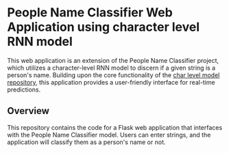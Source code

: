 # People Name Classifier Web Application using character level RNN model

This web application is an extension of the People Name Classifier project, which utilizes a character-level RNN model to discern if a given string is a person's name. Building upon the core functionality of the [char level model repository](https://github.com/rohithramesh1991/name_classifier_challenge_Char_Rnn.git), 
this application provides a user-friendly interface for real-time predictions.

## Overview

This repository contains the code for a Flask web application that interfaces with the People Name Classifier model. Users can enter strings, and the application will classify them as a person's name or not.

